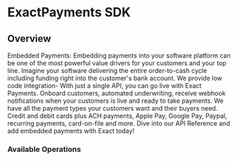 # ExactPayments SDK


## Overview

Embedded Payments: Embedding payments into your software platform can be one of the most powerful value drivers for your customers and your top line. Imagine your software delivering the entire order-to-cash cycle including funding right into the customer's bank account. We provide low code integration- With just a single API, you can go live with Exact Payments. Onboard customers, automated underwriting, receive webhook notifications when your customers is live and ready to take payments. We have all the payment types your customers want and their buyers need. Credit and debit cards plus ACH payments, Apple Pay, Google Pay, Paypal, recurring payments, card-on-file and more. Dive into our API Reference and add embedded payments with Exact today!

### Available Operations

